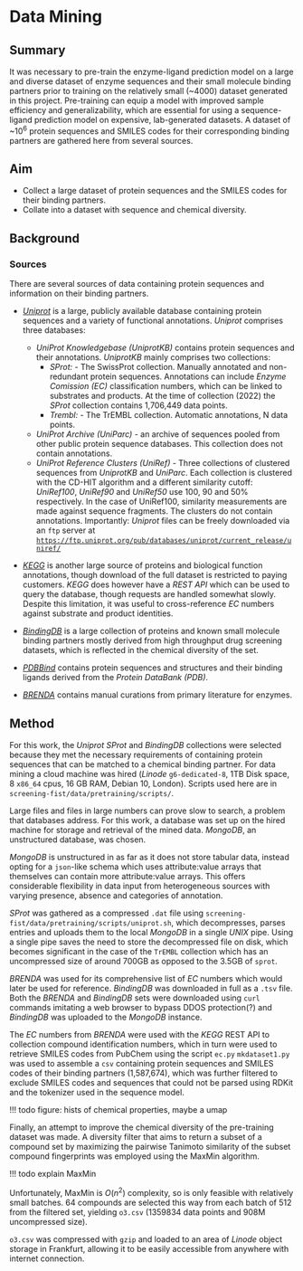 # Data Mining

## Summary

It was necessary to pre-train the enzyme-ligand prediction model on a large and diverse dataset of enzyme sequences and their small molecule binding partners prior to training on the relatively small (~4000) dataset generated in this project.
Pre-training can equip a model with improved sample efficiency and generalizability, which are essential for using a sequence-ligand prediction model on expensive, lab-generated datasets.
A dataset of ~10<sup>6</sup> protein sequences and SMILES codes for their corresponding binding partners are gathered here from several sources.


## Aim

- Collect a large dataset of protein sequences and the SMILES codes for their binding partners.
- Collate into a dataset with sequence and chemical diversity.

## Background

### Sources

There are several sources of data containing protein sequences and information on their binding partners.

- [*Uniprot*](https://www.uniprot.org/) is a large, publicly available database containing protein sequences and a variety of functional annotations. 
*Uniprot* comprises three databases:
	- *UniProt Knowledgebase (UniprotKB)* contains protein sequences and their annotations.
	*UniprotKB* mainly comprises two collections:
		- *SProt:* - The SwissProt collection. Manually annotated and non-redundant protein sequences. 
		Annotations can include *Enzyme Comission (EC)* classification numbers, which can be linked to substrates and products. 
		At the time of collection (2022) the *SProt* collection contains 1,706,449 data points.
		- *Trembl:* - The TrEMBL collection. Automatic annotations, N data points.
	- *UniProt Archive (UniParc)* - an archive of sequences pooled from other public protein sequence databases.
	This collection does not contain annotations.
	- *UniProt Reference Clusters (UniRef)* - Three collections of clustered sequences from *UniprotKB* and *UniParc*. 
	Each collection is clustered with the CD-HIT algorithm and a different similarity cutoff: *UniRef100*, *UniRef90* and *UniRef50* use 100, 90 and 50% respectively.
	In the case of UniRef100, similarity measurements are made against sequence fragments.
	The clusters do not contain annotations.
Importantly: *Uniprot* files can be freely downloaded via an `ftp` server at [`https://ftp.uniprot.org/pub/databases/uniprot/current_release/uniref/`](https://ftp.uniprot.org/pub/databases/uniprot/current_release/)

- [*KEGG*](https://www.genome.jp/kegg/) is another large source of proteins and biological function annotations, though download of the full dataset is restricted to paying customers.
*KEGG* does however have a *REST API* which can be used to query the database, though requests are handled somewhat slowly.
Despite this limitation, it was useful to cross-reference *EC* numbers against substrate and product identities.

- [*BindingDB*](https://www.bindingdb.org/bind/index.jsp) is a large collection of proteins and known small molecule binding partners mostly derived from high throughput drug screening datasets, which is reflected in the chemical diversity of the set.

- [*PDBBind*](http://pdbbind.org.cn/) contains protein sequences and structures and their binding ligands derived from the *Protein DataBank (PDB)*.

- [*BRENDA*](https://www.brenda-enzymes.org/) contains manual curations from primary literature for enzymes.

## Method

For this work, the *Uniprot SProt* and *BindingDB* collections were selected because they met the necessary requirements of containing protein sequences that can be matched to a chemical binding partner.
For data mining a cloud machine was hired (*Linode* `g6-dedicated-8`, 1TB Disk space, 8 `x86_64` cpus, 16 GB RAM, Debian 10, London).
Scripts used here are in `screening-fist/data/pretraining/scripts/`.

Large files and files in large numbers can prove slow to search, a problem that databases address.
For this work, a database was set up on the hired machine for storage and retrieval of the mined data.
*MongoDB*, an unstructured database, was chosen. 

*MongoDB* is unstructured in as far as it does not store tabular data, instead opting for a `json`-like schema which uses attribute:value arrays that themselves can contain more attribute:value arrays.
This offers considerable flexibility in data input from heterogeneous sources with varying presence, absence and categories of annotation.

*SProt* was gathered as a compressed `.dat` file using `screening-fist/data/pretraining/scripts/uniprot.sh`, which decompresses, parses entries and uploads them to the local *MongoDB* in a single *UNIX* pipe.
Using a single pipe saves the need to store the decompressed file on disk, which becomes significant in the case of the `TrEMBL` collection which has an uncompressed size of around 700GB as opposed to the 3.5GB of `sprot`.

*BRENDA* was used for its comprehensive list of *EC* numbers which would later be used for reference.
*BindingDB* was downloaded in full as a `.tsv` file.
Both the *BRENDA* and *BindingDB* sets were downloaded using `curl` commands imitating a web browser to bypass DDOS protection(?) and *BindingDB* was uploaded to the *MongoDB* instance.

The *EC* numbers from *BRENDA* were used with the *KEGG* REST API to collection compound identification numbers, which in turn were used to retrieve SMILES codes from PubChem using the script `ec.py`
`mkdataset1.py` was used to assemble a `csv` containing protein sequences and SMILES codes of their binding partners (1,587,674), which was further filtered to exclude SMILES codes and sequences that could not be parsed using RDKit and the tokenizer used in the sequence model.

!!! todo
	figure: hists of chemical properties, maybe a umap

Finally, an attempt to improve the chemical diversity of the pre-training dataset was made.
A diversity filter that aims to return a subset of a compound set by maximizing the pairwise Tanimoto similarity of the subset compound fingerprints was employed using the MaxMin algorithm.

!!! todo
	explain MaxMin

Unfortunately, MaxMin is $O(n^2)$ complexity, so is only feasible with relatively small batches.
64 compounds are selected this way from each batch of 512 from the filtered set, yielding `o3.csv` (1359834 data points and 908M uncompressed size).

`o3.csv` was compressed with `gzip` and loaded to an area of *Linode* object storage in Frankfurt, allowing it to be easily accessible from anywhere with internet connection.
